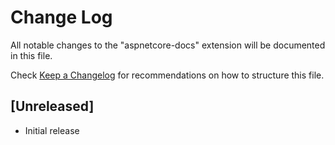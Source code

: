 # Change Log

All notable changes to the "aspnetcore-docs" extension will be documented in this file.

Check [Keep a Changelog](http://keepachangelog.com/) for recommendations on how to structure this file.

## [Unreleased]

- Initial release